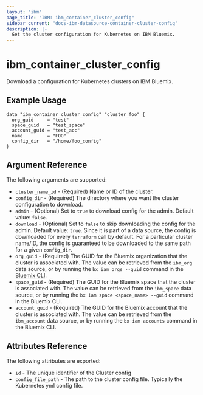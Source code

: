 ```yaml
---
layout: "ibm"
page_title: "IBM: ibm_container_cluster_config"
sidebar_current: "docs-ibm-datasource-container-cluster-config"
description: |-
  Get the cluster configuration for Kubernetes on IBM Bluemix.
---
```


# ibm\_container_cluster_config


Download a configuration for Kubernetes clusters on IBM Bluemix.


## Example Usage

```hcl
data "ibm_container_cluster_config" "cluster_foo" {
  org_guid     = "test"
  space_guid   = "test_space"
  account_guid = "test_acc"
  name         = "FOO"
  config_dir   = "/home/foo_config"
}
```

## Argument Reference

The following arguments are supported:

* `cluster_name_id` - (Required) Name or ID of the cluster.
* `config_dir` - (Required) The directory where you want the cluster configuration to download.
* `admin` - (Optional) Set to `true` to download config for the admin. Default value: `false`.
* `download` - (Optional) Set to `false` to skip downloading the config for the admin. Default value: `true`. Since it is part of a data source, the config is downloaded for every `terraform` call by default. For a particular cluster name/ID, the config is guaranteed to be downloaded to the same path for a given `config_dir`.
* `org_guid` - (Required) The GUID for the Bluemix organization that the cluster is associated with. The value can be retrieved from the `ibm_org` data source, or by running the `bx iam orgs --guid` command in the [Bluemix CLI](https://console.ng.bluemix.net/docs/cli/reference/bluemix_cli/index.html#getting-started).
* `space_guid` - (Required) The GUID for the Bluemix space that the cluster is associated with. The value can be retrieved from the `ibm_space` data source, or by running the `bx iam space <space_name> --guid` command in the Bluemix CLI.
* `account_guid` - (Required) The GUID for the Bluemix account that the cluster is associated with. The value can be retrieved from the `ibm_account` data source, or by running the `bx iam accounts` command in the Bluemix CLI.


## Attributes Reference

The following attributes are exported:

* `id` - The unique identifier of the Cluster config 
* `config_file_path` - The path to the cluster config file. Typically the Kubernetes yml config file.
